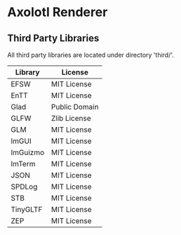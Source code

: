 # Axolotl Renderer

## Third Party Libraries

All third party libraries are located under directory 'third/'.

| Library  | License       |
|----------|---------------|
| EFSW     | MIT License   |
| EnTT     | MIT License   |
| Glad     | Public Domain |
| GLFW     | Zlib License  |
| GLM      | MIT License   |
| ImGUI    | MIT License   |
| ImGuizmo | MIT License   |
| ImTerm   | MIT License   |
| JSON     | MIT License   |
| SPDLog   | MIT License   |
| STB      | MIT License   |
| TinyGLTF | MIT License   |
| ZEP      | MIT License   |

